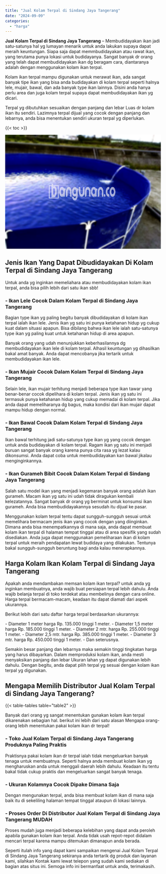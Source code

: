 ```yaml
---
title: "Jual Kolam Terpal di Sindang Jaya Tangerang"
date: "2024-09-09"
categories: 
  - "harga"
---
```


**Jual Kolam Terpal di Sindang Jaya Tangerang** – Membudidayakan ikan jadi satu-satunya hal yg lumayan menarik untuk anda lakukan supaya dapat meraih keuntungan. Siapa saja dapat memmbudidayakan atau rawat ikan, yang terutama punya lokasi untuk budidayanya. Sangat banyak dr orang yang telah dapat membudidayakan ikan dg beragam cara, diantaranya adalah dengan menggunakan kolam ikan terpal.

Kolam ikan terpal mampu digunakan untuk merawat ikan, ada sangat banyak tipe ikan yang bisa anda budidayakan di kolam terpal seperti halnya lele, mujair, bawal, dan ada banyak type ikan lainnya. Disini anda hanya perlu area dan juga kolam terpal supaya dapat membudidayakan ikan yg dicari.

Terpal yg dibutuhkan sesuaikan dengan panjang dan lebar Luas dr kolam ikan itu sendiri. Lazimnya terpal dijual yang cocok dengan panjang dan lebarnya, anda bisa menentukan sendiri ukuran terpal yg diperlukan.

{{< toc >}}

![Jual Kolam Terpal di Sindang Jaya Tangerang](/images/jual-kolam-terpal-57.png)

## Jenis Ikan Yang Dapat Dibudidayakan Di Kolam Terpal di Sindang Jaya Tangerang

Untuk anda yg inginkan memeliahara atau membudidayakan kolam ikan terpal, anda bisa pilih lebih dari satu ikan sbb!

### \- Ikan Lele Cocok Dalam Kolam Terpal di Sindang Jaya Tangerang

Bagian type ikan yg paling begitu banyak dibudidayakan di kolam ikan terpal ialah ikan lele. Jenis ikan yg satu ini punya ketahanan hidup yg cukup kuat dalam situasi apapun. Bisa dibilang bahwa ikan lele ialah satu-satunya type ikan yg paling kuat untuk ketahanan hidup di area apapun.

Banyak orang yang udah menunjukkan keberhasilannya dg membudidayakan ikan lele di kolam terpal. Alhasil keuntungan yg dihasilkan bakal amat banyak. Anda dapat mencobanya jika tertarik untuk membudidayakan ikan lele.

### \- Ikan Mujair Cocok Dalam Kolam Terpal di Sindang Jaya Tangerang

Selain lele, ikan mujair terhitung menjadi beberapa type ikan tawar yang benar-benar cocok dipelihara di kolam terpal. Jenis ikan yg satu ini termasuk punya ketahanan hidup yang cukup memadai di kolam terpal. Jika anda dapat memeliharanya dg bagus, maka kondisi dari ikan mujair dapat mampu hidup dengan normal.

### \- Ikan Bawal Cocok Dalam Kolam Terpal di Sindang Jaya Tangerang

Ikan bawal terhitung jadi satu-satunya type ikan yg yang cocok dengan untuk anda budidayakan di kolam terpal. Ragam ikan yg satu ini menjadi buruan sangat banyak orang karena punya cita rasa yg lezat kalau dikonsumsi. Anda dapat coba untuk membudidayakan kan bawal jikalau menginginkannya.

### \- Ikan Gurameh Bibit Cocok Dalam Kolam Terpal di Sindang Jaya Tangerang

Salah satu model ikan yang menjadi kegemaran banyak orang adalah ikan gurameh. Macam ikan yg satu ini udah tidak diragukan kembali kelezatannya. Sangat banyak dr orang yg berminat untuk konsumsi ikan gurameh. Anda bisa membudidayakannya sesudah itu dijual ke pasar.

Menggunakan kolam terpal tentu dapat sungguh-sungguh sesuai untuk memelihara bermacam jenis ikan yang cocok dengan yang diinginkan. Dimana anda bisa menempatkannya di mana saja, anda dapat membuat kolam ikan terpal di halaman tempat tinggal atau di area spesifik yang sudah disediakan. Anda juga dapat menggunakan pemeliharaan ikan di kolam terpal untuk meraih pendapatan lewat budidaya yang dilakukan. Tentunya bakal sungguh-sungguh beruntung bagi anda kalau menerapkannya.

## Harga Kolam Ikan Kolam Terpal di Sindang Jaya Tangerang

Apakah anda mendambakan memsan kolam ikan terpal? untuk anda yg inginkan membuatnya, anda wajib buat persiapan terpal lebih dahulu. Anda wajib belanja terpal di toko terdekat atau membelinya dengan cara online. Harga terpal bermacam-macam, keadaan itu dapat diamati dari aspek ukurannya.

Berikut lebih dari satu daftar harga terpal berdasarkan ukurannya:

\- Diameter 1 meter harga Rp. 135.000 tinggi 1 meter. - Diameter 1,5 meter harga Rp. 185.000 tinggi 1 meter. - Diameter 2 mtr. harga Rp. 255.000 tinggi 1 meter. - Diameter 2,5 mtr. harga Rp. 385.000 tinggi 1 meter. - Diameter 3 mtr. harga Rp. 450.000 tinggi 1 meter. - Dan seterusnya.

Semakin besar panjang dan lebarnya maka semakin tinggi tingkatan harga yang harus dibayarkan. Dalam memproduksi kolam ikan, anda mesti menyaksikan panjang dan lebar Ukuran lahan yg dapat digunakan lebih dahulu. Dengan begitu, anda dapat pilih terpal yg sesuai dengan kolam ikan terpal yg digunakan.

## Mengapa Memilih Distributor Jual Kolam Terpal di Sindang Jaya Tangerang?

{{< table-tables table="table2" >}}

Banyak dari orang yg sangat menentukan gunakan kolam ikan terpal dikarenakan sebagian hal. berikut ini lebih dari satu alasan Mengapa orang-orang lebih menentukan pakai kolam ikan dr terpal!

### \- Toko Jual Kolam Terpal di Sindang Jaya Tangerang Produknya Paling Praktis

Praktisnya pakai kolam ikan dr terpal ialah tidak mengeluarkan banyak tenaga untuk membuatnya. Seperti halnya anda membuat kolam ikan yg mengharuskan anda untuk menggali daerah lebih dahulu. Keadaan itu tentu bakal tidak cukup praktis dan mengeluarkan sangat banyak tenaga.

### \- Ukuran Kolamnya Cocok Dipake Dimana Saja

Dengan mengunakan terpal, anda bisa membuat kolam ikan di mana saja baik itu di sekeliling halaman tempat tinggal ataupun di lokasi lainnya.

### \- Proses Order Di Distributor Jual Kolam Terpal di Sindang Jaya Tangerang MUDAH

Proses mudah juga menjadi beberapa kelebihan yang dapat anda peroleh apabila gunakan kolam ikan terpal. Anda tidak usah repot-repot didalam mencari terpal karena mampu ditemukan dimanapun anda berada.

Seperti itulah info yang dapat kami sampaikan mengenai Jual Kolam Terpal di Sindang Jaya Tangerang sekiranya anda tertarik dg produk dan layanan kami, silahkan Kontak kami lewat telepon yang sudah kami sediakan di bagian atas situs ini. Semoga info ini bermanfaat untuk anda, terimakasih.
